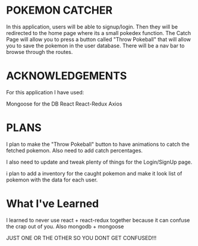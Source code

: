 # POKEMON CATCHER 

In this application, users will be able to signup/login. Then they will be redirected to the home page where its a small pokedex function. 
The Catch Page will allow you to press a button called "Throw Pokeball" that will allow you to save the pokemon in the user database.
There will be a nav bar to browse through the routes.

# ACKNOWLEDGEMENTS

For this application I have used: 

Mongoose for the DB
React
React-Redux
Axios

# PLANS

I plan to make the "Throw Pokeball" button to have animations to catch the fetched pokemon. Also need to add catch percentages.

I also need to update and tweak plenty of things for the Login/SignUp page.

i plan to add a inventory for the caught pokemon and make it look list of pokemon with the data for each user.

# What I've Learned

I learned to never use react + react-redux together because it can confuse the crap out of you.
Also mongodb + mongoose

JUST ONE OR THE OTHER SO YOU DONT GET CONFUSED!!! 